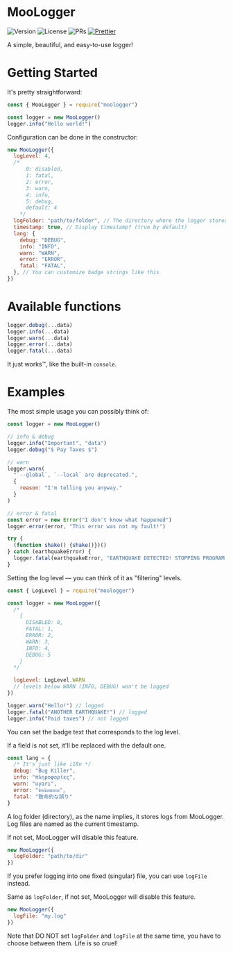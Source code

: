 # MooLogger

![Version](https://img.shields.io/github/package-json/v/LittleCow-moo/MooLogger?logo=github&style=for-the-badge)
![License](https://img.shields.io/github/license/LittleCow-moo/MooLogger?style=for-the-badge&logo=github)
![PRs](https://img.shields.io/github/issues-pr-raw/LittleCow-moo/MooLogger?logo=github&style=for-the-badge)
[![Prettier](https://img.shields.io/badge/Code_Style-Prettier-ff69b4.svg?style=for-the-badge)](https://github.com/prettier/prettier)

A simple, beautiful, and easy-to-use logger!

# Getting Started

It's pretty straightforward:

```js
const { MooLogger } = require("moologger")

const logger = new MooLogger()
logger.info("Hello world!")
```

Configuration can be done in the constructor:

```js
new MooLogger({
  logLevel: 4,
  /*
      0: disabled,
      1: fatal,
      2: error,
      3: warn,
      4: info,
      5: debug,
      default: 4
    */
  logFolder: "path/to/folder", // The directory where the logger stores logs
  timestamp: true, // Display timestamp? (true by default)
  lang: {
    debug: "DEBUG",
    info: "INFO",
    warn: "WARN",
    error: "ERROR",
    fatal: "FATAL",
  }, // You can customize badge strings like this
})
```

# Available functions

```js
logger.debug(...data)
logger.info(...data)
logger.warn(...data)
logger.error(...data)
logger.fatal(...data)
```

It just works:tm:, like the built-in `console`.

# Examples

The most simple usage you can possibly think of:

```js
const logger = new MooLogger()

// info & debug
logger.info("Important", "data")
logger.debug("$ Pay Taxes $")

// warn
logger.warn(
  "`--global`, `--local` are deprecated.",
  {
    reason: "I'm telling you anyway."
  }
)

// error & fatal
const error = new Error("I don't know what happened")
logger.error(error, "This error was not my fault!")

try {
  (function shake() {shake()})()
} catch (earthquakeError) {
  logger.fatal(earthquakeError, "EARTHQUAKE DETECTED! STOPPING PROGRAM...")
}
```

Setting the log level — you can think of it as "filtering" levels.

```js
const { LogLevel } = require("moologger")

const logger = new MooLogger({
  /*
    {
      DISABLED: 0,
      FATAL: 1,
      ERROR: 2,
      WARN: 3,
      INFO: 4,
      DEBUG: 5
    }
  */

  logLevel: LogLevel.WARN
  // levels below WARN (INFO, DEBUG) won't be logged
})

logger.warn("Hello!") // logged
logger.fatal("ANOTHER EARTHQUAKE!") // logged
logger.info("Paid taxes") // not logged
```

You can set the badge text that corresponds to the log level.

If a field is not set, it'll be replaced with the default one.

```js
const lang = {
  /* It's just like i18n */
  debug: "Bug Killer",
  info: "πληροφορίες",
  warn: "uyarı",
  error: "ข้อผิดพลาด",
  fatal: "致命的な誤り"
}
```

A log folder (directory), as the name implies, it stores logs from MooLogger. Log files are named as the current timestamp.

If not set, MooLogger will disable this feature.

```js
new MooLogger({
  logFolder: "path/to/dir"
})
```

If you prefer logging into one fixed (singular) file, you can use `logFile` instead.

Same as `logFolder`, if not set, MooLogger will disable this feature.

```js
new MooLogger({
  logFile: "my.log"
})
```

Note that DO NOT set `logFolder` and `logFile` at the same time, you have to choose between them. Life is so cruel!
